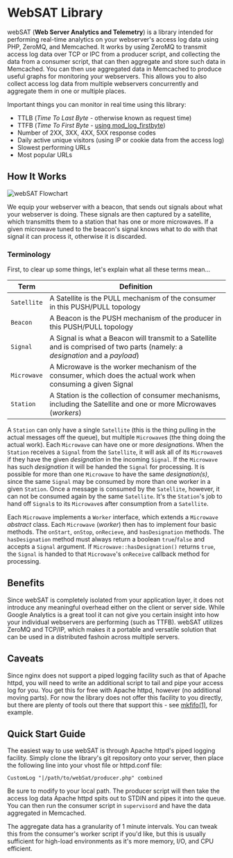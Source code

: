 # WebSAT Library

webSAT (__Web Server Analytics and Telemetry__) is a library intended for performing real-time
analytics on your webserver's access log data using PHP, ZeroMQ, and Memcached. It works by using
ZeroMQ to transmit access log data over TCP or IPC from a producer script, and collecting the data
from a consumer script, that can then aggregate and store such data in Memcached. You can then use
aggregated data in Memcached to produce useful graphs for monitoring your webservers. This allows
you to also collect access log data from multiple webservers concurrently and aggregate them in one
or multiple places.

Important things you can monitor in real time using this library:

- TTLB (_Time To Last Byte_ - otherwise known as request time)
- TTFB (_Time To First Byte_ - [using mod_log_firstbyte](https://code.google.com/p/mod-log-firstbyte/))
- Number of 2XX, 3XX, 4XX, 5XX response codes
- Daily active unique visitors (using IP or cookie data from the access log)
- Slowest performing URLs
- Most popular URLs

## How It Works

![webSAT Flowchart](http://i.imgur.com/Y3Isvac.png)

We equip your webserver with a beacon, that sends out signals about what your webserver is doing. These signals are then captured by a satellite, which transmitts them to a station that has one or more microwaves. If a given microwave tuned to the beacon's signal knows what to do with that signal it can process it, otherwise it is discarded.

### Terminology

First, to clear up some things, let's explain what all these terms mean...

Term          | Definition
------------- | -------------
`Satellite`   | A Satellite is the PULL mechanism of the consumer in this PUSH/PULL topology
`Beacon`      | A Beacon is the PUSH mechanism of the producer in this PUSH/PULL topology
`Signal`      | A Signal is what a Beacon will transmit to a Satellite and is comprised of two parts (namely: a _designation_ and a _payload_)
`Microwave`   | A Microwave is the worker mechanism of the consumer, which does the actual work when consuming a given Signal
`Station`     | A Station is the collection of consumer mechanisms, including the Satellite and one or more Microwaves (_workers_)

A `Station` can only have a single `Satellite` (this is the thing pulling in the actual messages off the queue), but multiple `Microwave`s (the thing doing the actual work). Each `Microwave` can have one or more _designations_. When the `Station` receives a `Signal` from the `Satellite`, it will ask all of its `Microwave`s if they have the given _designation_ in the incoming `Signal`. If the `Microwave` has such _designation_ it will be handed the `Signal` for processing. It is possible for more than one `Microwave` to have the same _designation(s)_, since the same `Signal` may be consumed by more than one worker in a given `Station`. Once a message is consumed by the `Satellite`, however, it can not be consumed again by the same `Satellite`. It's the `Station`'s job to hand off `Signal`s to its `Microwave`s after consumption from a `Satellite`.

Each `Microwave` implements a `Worker` interface, which extends a `Microwave` _abstract_ class. Each `Microwave` (_worker_) then has to implement four basic methods. The `onStart`, `onStop`, `onRecieve`, and `hasDesignation` methods. The `hasDesignation` method must always return a boolean `true`/`false` and accepts a `Signal` argument. If `Microwave::hasDesignation()` returns `true`, the `Signal` is handed to that `Microwave`'s `onReceive` callback method for processing.

## Benefits

Since webSAT is completely isolated from your application layer, it does not introduce any meaningful overhead either on the client or server side. While Google Analytics is a great tool it can not give you certain insight into how your individual webservers are performing (such as TTFB). webSAT utilizes ZeroMQ and TCP/IP, which makes it a portable and versatile solution that can be used in a distributed fashoin across multiple servers.

## Caveats

Since nginx does not support a piped logging facility such as that of Apache httpd, you will need to write an additional script to tail and pipe your access log for you. You get this for free with Apache httpd, however (no additional moving parts). For now the library does not offer this facility to you directly, but there are plenty of tools out there that support this - see [mkfifo(1)](http://linux.die.net/man/3/mkfifo), for example.

## Quick Start Guide

The easiest way to use webSAT is through Apache httpd's piped logging facility. Simply clone the
library's git repository onto your server, then place the following line into your vhost file or
httpd.conf file:

`CustomLog "|/path/to/webSat/producer.php" combined`

Be sure to modify to your local path. The producer script will then take the access log data Apache
httpd spits out to STDIN and pipes it into the queue. You can then run the consumer script in
`supervisord` and have the data aggregated in Memcached.

The aggregate data has a granularity of 1 minute intervals. You can tweak this from the consumer's
worker script if you'd like, but this is usually sufficient for high-load environments as it's more
memory, I/O, and CPU efficient.
